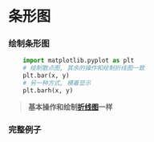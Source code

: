 # 条形图

### 绘制条形图
```python
	import matplotlib.pyplot as plt
	# 绘制散点图, 其余的操作和绘制折线图一致
	plt.bar(x, y)
	# 另一种方式, 横着显示
	plt.barh(x, y)
```

> **基本操作和绘制[折线图](./a.md)一样**

### 完整例子


